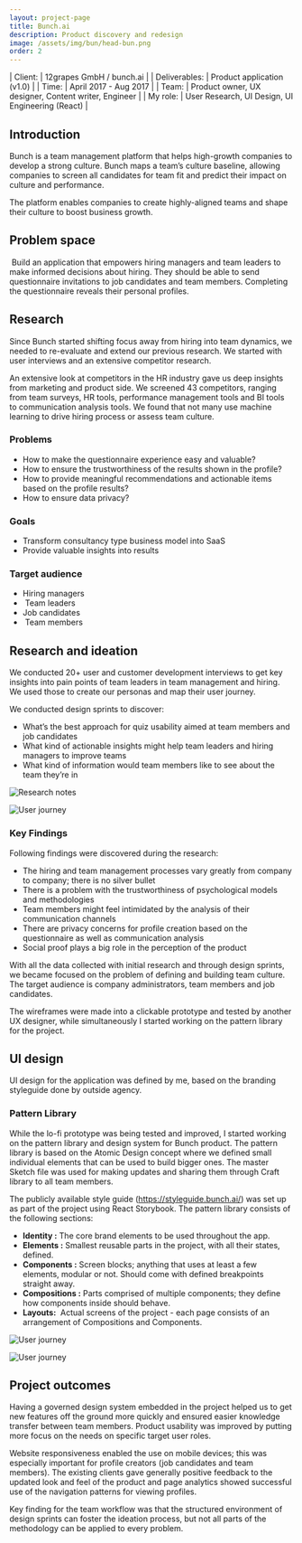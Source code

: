 ```yaml
---
layout: project-page
title: Bunch.ai
description: Product discovery and redesign
image: /assets/img/bun/head-bun.png
order: 2
---
```


| Client:		| 12grapes GmbH / bunch.ai |
| Deliverables:	| Product application (v1.0) |
| Time:		    | April 2017 - Aug 2017 |
| Team:		    | Product owner, UX designer, Content writer, Engineer |
| My role:		| User Research, UI Design, UI Engineering (React) |

## Introduction 

Bunch is a team management platform that helps high-growth companies to develop a strong culture. 
Bunch maps a team’s culture baseline, allowing companies to screen all candidates for team fit and predict their impact on culture and performance. 

The platform enables companies to create highly-aligned teams and shape their culture to boost business growth.

## Problem space

 Build an application that empowers hiring managers and team leaders to make informed decisions about hiring.
They should be able to send questionnaire invitations to job candidates and team members. 
Completing the questionnaire reveals their personal profiles.

## Research

Since Bunch started shifting focus away from hiring into team dynamics, we needed to re-evaluate and extend our previous research. 
We started with user interviews and an extensive competitor research.

An extensive look at competitors in the HR industry gave us deep insights from marketing and product side. 
We screened 43 competitors, ranging from team surveys, HR tools, performance management tools and BI tools to communication analysis tools.
We found that not many use machine learning to drive hiring process or assess team culture. 

### Problems

- How to make the questionnaire experience easy and valuable?
- How to ensure the trustworthiness of the results shown in the profile?
- How to provide meaningful recommendations and actionable items based on the profile results?
- How to ensure data privacy?

### Goals

- Transform consultancy type business model into SaaS
- Provide valuable insights into results

### Target audience

- Hiring managers
-  Team leaders 
- Job candidates
-  Team members

## Research and ideation

We conducted 20+ user and customer development interviews to get key insights into pain points of team leaders in team management and hiring. 
We used those to create our personas and map their user journey.

We conducted design sprints to discover: 

- What’s the best approach for quiz usability aimed at team members and job candidates     
- What kind of actionable insights might help team leaders and hiring managers to improve teams 
- What kind of information would team members like to see about the team they’re in

![Research notes](/assets/img/bun/bun-res.jpg)

![User journey](/assets/img/bun/bun-uj.jpg)


### Key Findings

Following findings were discovered during the research:

- The hiring and team management processes vary greatly from company to company; there is no silver bullet
- There is a problem with the trustworthiness of psychological models and methodologies
- Team members might feel intimidated by the analysis of their communication channels
- There are privacy concerns for profile creation based on the questionnaire as well as communication analysis
- Social proof plays a big role in the perception of the product

With all the data collected with initial research and through design sprints, we became focused on the problem of defining and building team culture. 
The target audience is company administrators, team members and job candidates.

The wireframes were made into a clickable prototype and tested by another UX designer, while simultaneously I started working on the pattern library for the project.

## UI design

UI design for the application was defined by me, based on the branding styleguide done by outside agency.

### Pattern Library

While the lo-fi prototype was being tested and improved, I started working on the pattern library and design system for Bunch product.
The pattern library is based on the Atomic Design concept where we defined small individual elements that can be used to build bigger ones.
The master Sketch file was used for making updates and sharing them through Craft library to all team members.

The publicly available style guide (https://styleguide.bunch.ai/) was set up as part of the project using React Storybook.
The pattern library consists of the following sections:
- **Identity :** The core brand elements to be used throughout the app.
- **Elements :** Smallest reusable parts in the project, with all their states, defined.
- **Components :** Screen blocks; anything that uses at least a few elements, modular or not. Should come with defined breakpoints straight away.
- **Compositions :** Parts comprised of multiple components; they define how components inside should behave.
- **Layouts:**  Actual screens of the project - each page consists of an arrangement of Compositions and Components.

![User journey](/assets/img/bun/bun-cl.jpg)

![User journey](/assets/img/bun/bun-ui.jpg)

## Project outcomes

Having a governed design system embedded in the project helped us to get new features off the ground more quickly and ensured easier knowledge transfer between team members.
Product usability was improved by putting more focus on the needs on specific target user roles.

Website responsiveness enabled the use on mobile devices; this was especially important for profile creators (job candidates and team members).
The existing clients gave generally positive feedback to the updated look and feel of the product and page analytics showed successful use of the navigation patterns for viewing profiles.

Key finding for the team workflow was that the structured environment of design sprints can foster the ideation process, but not all parts of the methodology can be applied to every problem.
